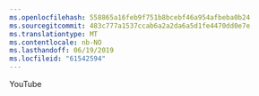 ```yaml
---
ms.openlocfilehash: 558865a16feb9f751b8bcebf46a954afbeba0b24
ms.sourcegitcommit: 483c777a1537ccab6a2a2da6a5d1fe4470dd0e7e
ms.translationtype: MT
ms.contentlocale: nb-NO
ms.lasthandoff: 06/19/2019
ms.locfileid: "61542594"
---
```

YouTube